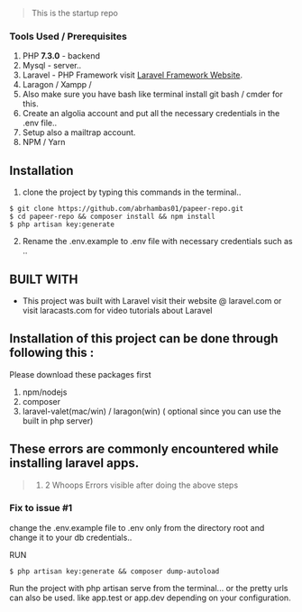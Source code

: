 > This is the startup repo

### Tools Used / Prerequisites

1. PHP **7.3.0** - backend
2. Mysql - server.. 
3. Laravel - PHP Framework visit [Laravel Framework Website](https://laravel.com/).
4. Laragon / Xampp / 
5. Also make sure you have bash like terminal install git bash / cmder for this.
5. Create an algolia account and put all the necessary credentials in the .env file..
6. Setup also a mailtrap account. 
7. NPM / Yarn 

## Installation

1. clone the project by typing this commands in the terminal..

```
$ git clone https://github.com/abrhambas01/papeer-repo.git 
$ cd papeer-repo && composer install && npm install
$ php artisan key:generate
``` 

2. Rename the .env.example to .env file with necessary credentials such as .. 


## BUILT WITH 


 - This project was built with Laravel visit their website @ laravel.com or visit laracasts.com for video tutorials about Laravel


## Installation of this project can be done through following this :


 Please download these packages first

1. npm/nodejs
2. composer
3. laravel-valet(mac/win) / laragon(win) ( optional since you can use the built in php server)


## These errors are commonly encountered while installing laravel apps. 


> 1. 2 Whoops Errors visible after doing the above steps


### Fix to issue #1

change the .env.example file to .env only from the directory root and change it to your db credentials.. 

RUN
 

```
$ php artisan key:generate && composer dump-autoload 

```

Run the project with php artisan serve from the terminal... or the pretty urls can also be used. like app.test or app.dev depending on your configuration.



